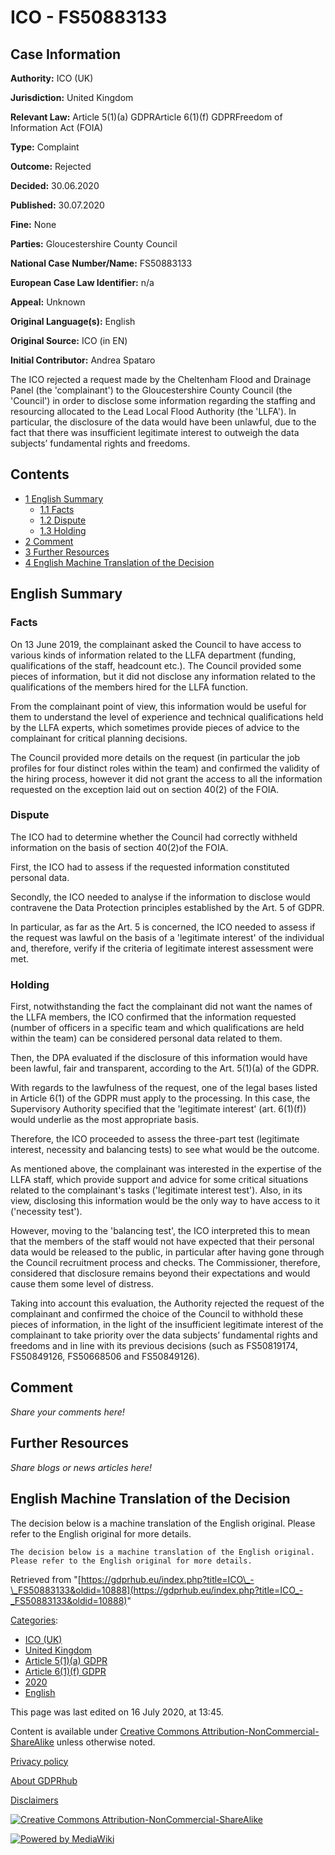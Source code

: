 # ICO - FS50883133

## Case Information

**Authority:** ICO (UK)

**Jurisdiction:** United Kingdom

**Relevant Law:** Article 5(1)(a) GDPRArticle 6(1)(f) GDPRFreedom of Information Act (FOIA)

**Type:** Complaint

**Outcome:** Rejected

**Decided:** 30.06.2020

**Published:** 30.07.2020

**Fine:** None

**Parties:** Gloucestershire County Council

**National Case Number/Name:** FS50883133

**European Case Law Identifier:** n/a

**Appeal:** Unknown

**Original Language(s):** English

**Original Source:** ICO (in EN)

**Initial Contributor:** Andrea Spataro

The ICO rejected a request made by the Cheltenham Flood and Drainage Panel (the 'complainant') to the Gloucestershire County Council (the 'Council') in order to disclose some information regarding the staffing and resourcing allocated to the Lead Local Flood Authority (the 'LLFA'). In particular, the disclosure of the data would have been unlawful, due to the fact that there was insufficient legitimate interest to outweigh the data subjects’ fundamental rights and freedoms.

## Contents

*   [1 English Summary](#English_Summary)
    *   [1.1 Facts](#Facts)
    *   [1.2 Dispute](#Dispute)
    *   [1.3 Holding](#Holding)
*   [2 Comment](#Comment)
*   [3 Further Resources](#Further_Resources)
*   [4 English Machine Translation of the Decision](#English_Machine_Translation_of_the_Decision)

## English Summary

### Facts

On 13 June 2019, the complainant asked the Council to have access to various kinds of information related to the LLFA department (funding, qualifications of the staff, headcount etc.). The Council provided some pieces of information, but it did not disclose any information related to the qualifications of the members hired for the LLFA function.

From the complainant point of view, this information would be useful for them to understand the level of experience and technical qualifications held by the LLFA experts, which sometimes provide pieces of advice to the complainant for critical planning decisions.

The Council provided more details on the request (in particular the job profiles for four distinct roles within the team) and confirmed the validity of the hiring process, however it did not grant the access to all the information requested on the exception laid out on section 40(2) of the FOIA.

### Dispute

The ICO had to determine whether the Council had correctly withheld information on the basis of section 40(2)of the FOIA.

First, the ICO had to assess if the requested information constituted personal data.

Secondly, the ICO needed to analyse if the information to disclose would contravene the Data Protection principles established by the Art. 5 of GDPR.

In particular, as far as the Art. 5 is concerned, the ICO needed to assess if the request was lawful on the basis of a 'legitimate interest' of the individual and, therefore, verify if the criteria of legitimate interest assessment were met.

### Holding

First, notwithstanding the fact the complainant did not want the names of the LLFA members, the ICO confirmed that the information requested (number of officers in a specific team and which qualifications are held within the team) can be considered personal data related to them.

Then, the DPA evaluated if the disclosure of this information would have been lawful, fair and transparent, according to the Art. 5(1)(a) of the GDPR.

With regards to the lawfulness of the request, one of the legal bases listed in Article 6(1) of the GDPR must apply to the processing. In this case, the Supervisory Authority specified that the 'legitimate interest' (art. 6(1)(f)) would underlie as the most appropriate basis.

Therefore, the ICO proceeded to assess the three-part test (legitimate interest, necessity and balancing tests) to see what would be the outcome.

As mentioned above, the complainant was interested in the expertise of the LLFA staff, which provide support and advice for some critical situations related to the complainant's tasks ('legitimate interest test'). Also, in its view, disclosing this information would be the only way to have access to it ('necessity test').

However, moving to the 'balancing test', the ICO interpreted this to mean that the members of the staff would not have expected that their personal data would be released to the public, in particular after having gone through the Council recruitment process and checks. The Commissioner, therefore, considered that disclosure remains beyond their expectations and would cause them some level of distress.

Taking into account this evaluation, the Authority rejected the request of the complainant and confirmed the choice of the Council to withhold these pieces of information, in the light of the insufficient legitimate interest of the complainant to take priority over the data subjects’ fundamental rights and freedoms and in line with its previous decisions (such as FS50819174, FS50849126, FS50668506 and FS50849126).

## Comment

_Share your comments here!_

## Further Resources

_Share blogs or news articles here!_

## English Machine Translation of the Decision

The decision below is a machine translation of the English original. Please refer to the English original for more details.

```
The decision below is a machine translation of the English original. Please refer to the English original for more details.

```

Retrieved from "[https://gdprhub.eu/index.php?title=ICO\_-\_FS50883133&oldid=10888](https://gdprhub.eu/index.php?title=ICO_-_FS50883133&oldid=10888)"

[Categories](/index.php?title=Special:Categories "Special:Categories"):

*   [ICO (UK)](/index.php?title=Category:ICO_\(UK\) "Category:ICO (UK)")
*   [United Kingdom](/index.php?title=Category:United_Kingdom "Category:United Kingdom")
*   [Article 5(1)(a) GDPR](/index.php?title=Category:Article_5\(1\)\(a\)_GDPR "Category:Article 5(1)(a) GDPR")
*   [Article 6(1)(f) GDPR](/index.php?title=Category:Article_6\(1\)\(f\)_GDPR "Category:Article 6(1)(f) GDPR")
*   [2020](/index.php?title=Category:2020 "Category:2020")
*   [English](/index.php?title=Category:English "Category:English")

This page was last edited on 16 July 2020, at 13:45.

Content is available under [Creative Commons Attribution-NonCommercial-ShareAlike](https://creativecommons.org/licenses/by-nc-sa/4.0/) unless otherwise noted.

[Privacy policy](/index.php?title=GDPRhub:Privacy_policy)

[About GDPRhub](/index.php?title=GDPRhub:About)

[Disclaimers](/index.php?title=GDPRhub:General_disclaimer)

[![Creative Commons Attribution-NonCommercial-ShareAlike](/resources/assets/licenses/cc-by-nc-sa.png)](https://creativecommons.org/licenses/by-nc-sa/4.0/)

[![Powered by MediaWiki](/resources/assets/poweredby_mediawiki_88x31.png)](https://www.mediawiki.org/)